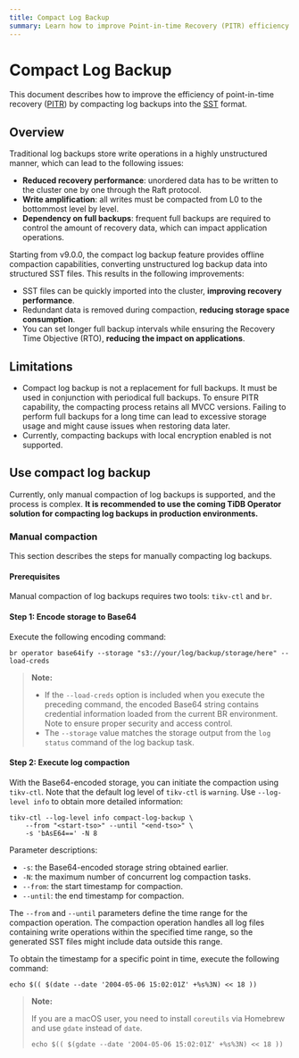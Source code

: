 ```yaml
---
title: Compact Log Backup
summary: Learn how to improve Point-in-time Recovery (PITR) efficiency by compacting log backups into the SST format.
---
```


# Compact Log Backup

This document describes how to improve the efficiency of point-in-time recovery ([PITR](/glossary.md#point-in-time-recovery-pitr)) by compacting log backups into the [SST](/glossary.md#static-sorted-table--sorted-string-table-sst) format.

## Overview

Traditional log backups store write operations in a highly unstructured manner, which can lead to the following issues:

- **Reduced recovery performance**: unordered data has to be written to the cluster one by one through the Raft protocol.
- **Write amplification**: all writes must be compacted from L0 to the bottommost level by level.
- **Dependency on full backups**: frequent full backups are required to control the amount of recovery data, which can impact application operations.

Starting from v9.0.0, the compact log backup feature provides offline compaction capabilities, converting unstructured log backup data into structured SST files. This results in the following improvements:

- SST files can be quickly imported into the cluster, **improving recovery performance**.
- Redundant data is removed during compaction, **reducing storage space consumption**.
- You can set longer full backup intervals while ensuring the Recovery Time Objective (RTO), **reducing the impact on applications**.

## Limitations

- Compact log backup is not a replacement for full backups. It must be used in conjunction with periodical full backups. To ensure PITR capability, the compacting process retains all MVCC versions. Failing to perform full backups for a long time can lead to excessive storage usage and might cause issues when restoring data later.
- Currently, compacting backups with local encryption enabled is not supported.

## Use compact log backup

Currently, only manual compaction of log backups is supported, and the process is complex. **It is recommended to use the coming TiDB Operator solution for compacting log backups in production environments.**

### Manual compaction

This section describes the steps for manually compacting log backups.

#### Prerequisites

Manual compaction of log backups requires two tools: `tikv-ctl` and `br`.

#### Step 1: Encode storage to Base64

Execute the following encoding command:

```shell
br operator base64ify --storage "s3://your/log/backup/storage/here" --load-creds
```

> **Note:**
>
> - If the `--load-creds` option is included when you execute the preceding command, the encoded Base64 string contains credential information loaded from the current BR environment. Note to ensure proper security and access control.
> - The `--storage` value matches the storage output from the `log status` command of the log backup task.

#### Step 2: Execute log compaction

With the Base64-encoded storage, you can initiate the compaction using `tikv-ctl`. Note that the default log level of `tikv-ctl` is `warning`. Use `--log-level info` to obtain more detailed information:

```shell
tikv-ctl --log-level info compact-log-backup \
    --from "<start-tso>" --until "<end-tso>" \
    -s 'bAsE64==' -N 8
```

Parameter descriptions:

- `-s`: the Base64-encoded storage string obtained earlier.
- `-N`: the maximum number of concurrent log compaction tasks.
- `--from`: the start timestamp for compaction.
- `--until`: the end timestamp for compaction.

The `--from` and `--until` parameters define the time range for the compaction operation. The compaction operation handles all log files containing write operations within the specified time range, so the generated SST files might include data outside this range.

To obtain the timestamp for a specific point in time, execute the following command:

```shell
echo $(( $(date --date '2004-05-06 15:02:01Z' +%s%3N) << 18 ))
```

> **Note:**
>
> If you are a macOS user, you need to install `coreutils` via Homebrew and use `gdate` instead of `date`.
>
> ```shell
> echo $(( $(gdate --date '2004-05-06 15:02:01Z' +%s%3N) << 18 ))
> ```

